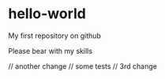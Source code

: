 # hello-world
My first repository on github

Please bear with my skills

// another change
// some tests
// 3rd change
